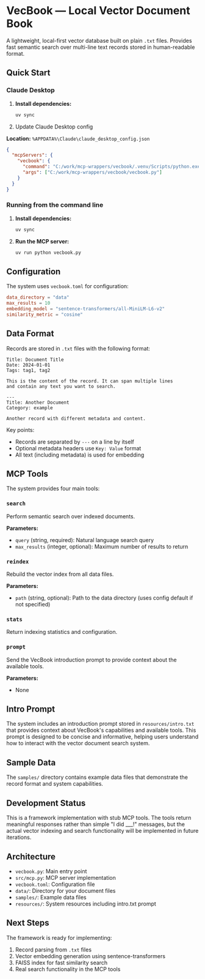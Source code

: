 # VecBook — Local Vector Document Book

A lightweight, local-first vector database built on plain `.txt` files. Provides fast semantic search over multi-line text records stored in human-readable format.

## Quick Start

### Claude Desktop

1. **Install dependencies:**
   ```bash
   uv sync
   ```
2. Update Claude Desktop config

**Location:** `%APPDATA%\Claude\claude_desktop_config.json`

```json
{
  "mcpServers": {
    "vecbook": {
      "command": "C:/work/mcp-wrappers/vecbook/.venv/Scripts/python.exe",
      "args": ["C:/work/mcp-wrappers/vecbook/vecbook.py"]
    }
  }
}
```

### Running from the command line

1. **Install dependencies:**
   ```bash
   uv sync
   ```

2. **Run the MCP server:**
   ```bash
   uv run python vecbook.py
   ```

## Configuration

The system uses `vecbook.toml` for configuration:

```toml
data_directory = "data"
max_results = 10
embedding_model = "sentence-transformers/all-MiniLM-L6-v2"
similarity_metric = "cosine"
```

## Data Format

Records are stored in `.txt` files with the following format:

```
Title: Document Title
Date: 2024-01-01
Tags: tag1, tag2

This is the content of the record. It can span multiple lines
and contain any text you want to search.

---
Title: Another Document
Category: example

Another record with different metadata and content.
```

Key points:
- Records are separated by `---` on a line by itself
- Optional metadata headers use `Key: Value` format
- All text (including metadata) is used for embedding

## MCP Tools

The system provides four main tools:

### `search`
Perform semantic search over indexed documents.

**Parameters:**
- `query` (string, required): Natural language search query
- `max_results` (integer, optional): Maximum number of results to return

### `reindex`
Rebuild the vector index from all data files.

**Parameters:**
- `path` (string, optional): Path to the data directory (uses config default if not specified)

### `stats`
Return indexing statistics and configuration.

### `prompt`
Send the VecBook introduction prompt to provide context about the available tools.

**Parameters:**
- None

## Intro Prompt

The system includes an introduction prompt stored in `resources/intro.txt` that provides context about VecBook's capabilities and available tools. This prompt is designed to be concise and informative, helping users understand how to interact with the vector document search system.

## Sample Data

The `samples/` directory contains example data files that demonstrate the record format and system capabilities.

## Development Status

This is a framework implementation with stub MCP tools. The tools return meaningful responses rather than simple "I did ___!" messages, but the actual vector indexing and search functionality will be implemented in future iterations.

## Architecture

- `vecbook.py`: Main entry point
- `src/mcp.py`: MCP server implementation
- `vecbook.toml`: Configuration file
- `data/`: Directory for your document files
- `samples/`: Example data files
- `resources/`: System resources including intro.txt prompt

## Next Steps

The framework is ready for implementing:
1. Record parsing from `.txt` files
2. Vector embedding generation using sentence-transformers
3. FAISS index for fast similarity search
4. Real search functionality in the MCP tools 